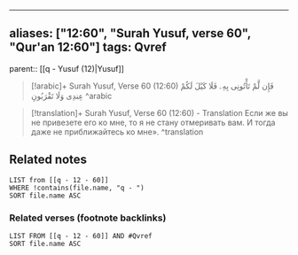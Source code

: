 
---
aliases: ["12:60", "Surah Yusuf, verse 60", "Qur'an 12:60"]
tags: Qvref
---

parent:: [[q - Yusuf (12)|Yusuf]]

> [!arabic]+ Surah Yusuf, Verse 60 (12:60)
> <span class="quran-arabic">فَإِن لَّمْ تَأْتُونِى بِهِۦ فَلَا كَيْلَ لَكُمْ عِندِى وَلَا تَقْرَبُونِ</span>
^arabic

> [!translation]+ Surah Yusuf, Verse 60 (12:60) - Translation
> Если же вы не привезете его ко мне, то я не стану отмеривать вам. И тогда даже не приближайтесь ко мне».
^translation



## Related notes
```dataview
LIST from [[q - 12 - 60]]
WHERE !contains(file.name, "q - ")
SORT file.name ASC
```

### Related verses (footnote backlinks)
```dataview
LIST FROM [[q - 12 - 60]] AND #Qvref
SORT file.name ASC
```

